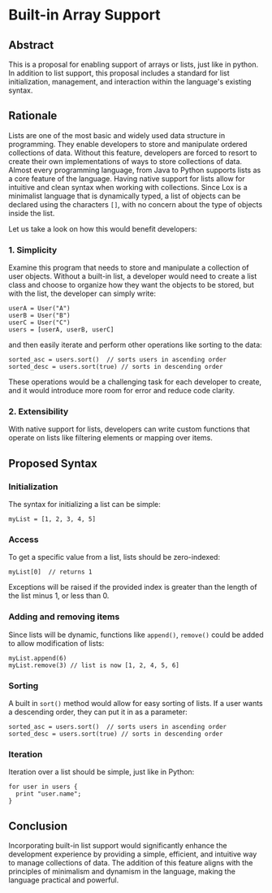 # Built-in Array Support

## Abstract
This is a proposal for enabling support of arrays or lists, just like in python. In addition to list support, this proposal includes a standard for list initialization, management, and interaction within the language's existing syntax. 

## Rationale
Lists are one of the most basic and widely used data structure in programming. They enable developers to store and manipulate ordered collections of data. Without this feature, developers are forced to resort to create their own implementations of ways to store collections of data. 
Almost every programming language, from Java to Python supports lists as a core feature of the language. Having native support for lists allow for intuitive and clean syntax when working with collections.
Since Lox is a minimalist language that is dynamically typed, a list of objects can be declared using the characters `[]`, with no concern about the type of objects inside the list. 

Let us take a look on how this would benefit developers:

### 1. Simplicity
Examine this program that needs to store and manipulate a collection of user objects. 
Without a built-in list, a developer would need to create a list class and choose to organize how they want the objects to be stored, but with the list, the developer can simply write:
```
userA = User("A")
userB = User("B")
userC = User("C")
users = [userA, userB, userC]
```
and then easily iterate and perform other operations like sorting to the data:
```
sorted_asc = users.sort()  // sorts users in ascending order
sorted_desc = users.sort(true) // sorts in descending order
```
These operations would be a challenging task for each developer to create, and it would introduce more room for error and reduce code clarity. 

### 2. Extensibility
With native support for lists, developers can write custom functions that operate on lists like filtering elements or mapping over items. 


## Proposed Syntax
### Initialization
The syntax for initializing a list can be simple:
```
myList = [1, 2, 3, 4, 5]
```

### Access
To get a specific value from a list, lists should be zero-indexed:
```
myList[0]  // returns 1
```
Exceptions will be raised if the provided index is greater than the length of the list minus 1, or less than 0. 

### Adding and removing items
Since lists will be dynamic, functions like `append()`, `remove()` could be added to allow modification of lists:
```
myList.append(6)
myList.remove(3) // list is now [1, 2, 4, 5, 6]
```

### Sorting
A built in `sort()` method would allow for easy sorting of lists. If a user wants a descending order, they can put it in as a parameter:
```
sorted_asc = users.sort()  // sorts users in ascending order
sorted_desc = users.sort(true) // sorts in descending order
```

### Iteration
Iteration over a list should be simple, just like in Python:
```
for user in users {
  print "user.name";
}
```


## Conclusion
Incorporating built-in list support would significantly enhance the development experience by providing a simple, efficient, and intuitive way to manage collections of data. The addition of this feature aligns with the
principles of minimalism and dynamism in the language, making the language practical and powerful.
